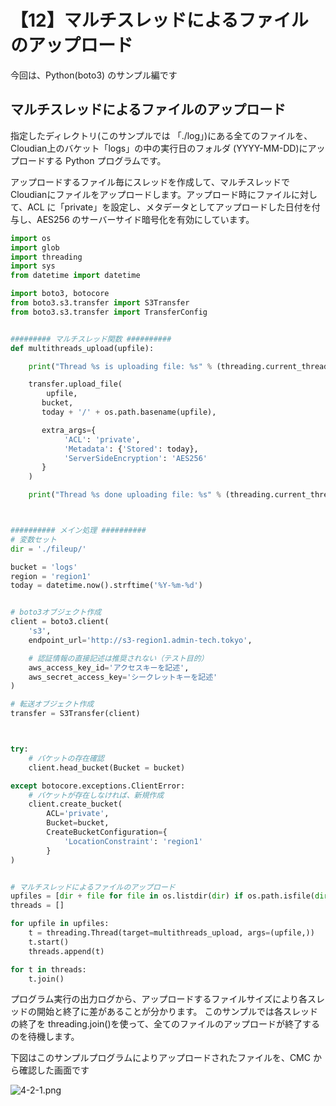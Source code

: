 # 【12】マルチスレッドによるファイルのアップロード

今回は、Python(boto3) のサンプル編です


## マルチスレッドによるファイルのアップロード
指定したディレクトリ(このサンプルでは 「./log」)にある全てのファイルを、Cloudian上のバケット「logs」の中の実行日のフォルダ (YYYY-MM-DD)にアップロードする Python プログラムです。

アップロードするファイル毎にスレッドを作成して、マルチスレッドで Cloudianにファイルをアップロードします。アップロード時にファイルに対して、ACL に「private」を設定し、メタデータとしてアップロードした日付を付与し、AES256 のサーバーサイド暗号化を有効にしています。


```python:MultipartUpload.py
import os
import glob
import threading
import sys
from datetime import datetime

import boto3, botocore
from boto3.s3.transfer import S3Transfer
from boto3.s3.transfer import TransferConfig


######### マルチスレッド関数 ##########
def multithreads_upload(upfile):

    print("Thread %s is uploading file: %s" % (threading.current_thread(), upfile))

    transfer.upload_file(
    	upfile,
       bucket,
       today + '/' + os.path.basename(upfile),

       extra_args={
			'ACL': 'private',
			'Metadata': {'Stored': today},
			'ServerSideEncryption': 'AES256'
       }
    )

    print("Thread %s done uploading file: %s" % (threading.current_thread(), upfile))



########## メイン処理 ##########
# 変数セット
dir = './fileup/'

bucket = 'logs'
region = 'region1'
today = datetime.now().strftime('%Y-%m-%d')


# boto3オブジェクト作成
client = boto3.client(
    's3',
    endpoint_url='http://s3-region1.admin-tech.tokyo',

    # 認証情報の直接記述は推奨されない（テスト目的）
    aws_access_key_id='アクセスキーを記述',
    aws_secret_access_key='シークレットキーを記述'
)

# 転送オブジェクト作成
transfer = S3Transfer(client)



try:
    # バケットの存在確認
    client.head_bucket(Bucket = bucket)

except botocore.exceptions.ClientError:
    # バケットが存在しなければ、新規作成
    client.create_bucket(
        ACL='private',
        Bucket=bucket,
        CreateBucketConfiguration={
            'LocationConstraint': 'region1'
        }
)


# マルチスレッドによるファイルのアップロード
upfiles = [dir + file for file in os.listdir(dir) if os.path.isfile(dir + file)]
threads = []

for upfile in upfiles:
    t = threading.Thread(target=multithreads_upload, args=(upfile,))
    t.start()
    threads.append(t)

for t in threads:
    t.join()
```


プログラム実行の出力ログから、アップロードするファイルサイズにより各スレッドの開始と終了に差があることが分かります。
このサンプルでは各スレッドの終了を threading.join()を使って、全てのファイルのアップロードが終了するのを待機します。

下図はこのサンプルプログラムによりアップロードされたファイルを、CMC から確認した画面です

![4-2-1.png](https://qiita-image-store.s3.ap-northeast-1.amazonaws.com/0/962155/4b203bc4-84d1-f531-402c-cdb649d5b938.png "4-2-1.png")
